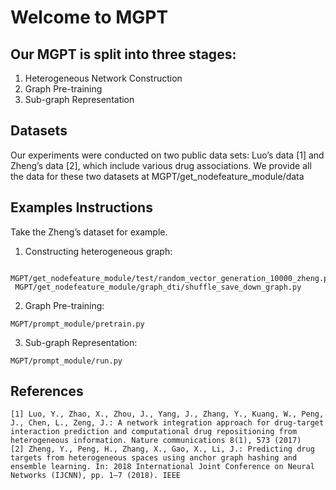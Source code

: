 # Welcome to MGPT
## Our MGPT is split into three stages:
 1. Heterogeneous Network Construction
 2. Graph Pre-training
 3. Sub-graph Representation
## Datasets
Our experiments were conducted on two public data sets: Luo’s data [1] and Zheng’s data [2], which include various drug associations. We provide all the data for these two datasets at MGPT/get_nodefeature_module/data

## Examples Instructions
Take the Zheng’s dataset for example.
 1. Constructing heterogeneous graph:
```
 MGPT/get_nodefeature_module/test/random_vector_generation_10000_zheng.py
 MGPT/get_nodefeature_module/graph_dti/shuffle_save_down_graph.py
```
2. Graph Pre-training:
```
MGPT/prompt_module/pretrain.py
```
3. Sub-graph Representation:
```
MGPT/prompt_module/run.py
```

## References
```
[1] Luo, Y., Zhao, X., Zhou, J., Yang, J., Zhang, Y., Kuang, W., Peng, J., Chen, L., Zeng, J.: A network integration approach for drug-target interaction prediction and computational drug repositioning from heterogeneous information. Nature communications 8(1), 573 (2017)
[2] Zheng, Y., Peng, H., Zhang, X., Gao, X., Li, J.: Predicting drug targets from heterogeneous spaces using anchor graph hashing and ensemble learning. In: 2018 International Joint Conference on Neural Networks (IJCNN), pp. 1–7 (2018). IEEE
```
